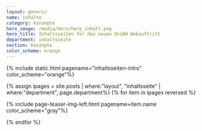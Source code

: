 ```yaml
---
layout: generic
name: inhalte
category: konzepte
hero_image: /media/hero/hero_inhalt.png
hero_title: Inhaltsseiten für den neuen UniBW Webauftritt
department: inhaltsseite
section: Konzepte
color_scheme: orange
---
```


{% include static.html pagename="inhaltsseiten-intro" color_scheme="orange"%}

<div class="separator dotted separator-medium-line"> </div>

{% assign ipages = site.posts | where:"layout", "inhaltsseite" | where:"department", page.department%}
{% for item in ipages reversed %}

{% include page-teaser-img-left.html pagename=item.name color_scheme="gray"%}

<div class="separator dotted separator-medium-line"> </div>

{% endfor %}
